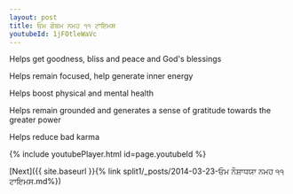 ```yaml
---
layout: post
title: ਓਮ ਗੋਥਮ ਨਮਹ ੧੧ ਟਾਇਮਸ
youtubeId: 1jFOtleWaVc
---
```

 
 
Helps get goodness, bliss and peace and God's blessings
 
Helps remain focused, help generate inner energy 
 
Helps boost physical and mental health 
 
Helps remain grounded and generates a sense of gratitude towards the greater power 
 
Helps reduce bad karma
 
 
 
 


{% include youtubePlayer.html id=page.youtubeId %}
 
[Next]({{ site.baseurl }}{% link  split1/_posts/2014-03-23-ਓਮ ਨੌਸ਼ਾਧਯਾ ਨਮਹ ੧੧ ਟਾਇਮਸ.md%})
 
